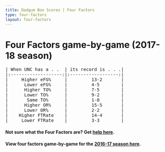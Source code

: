```yaml
---
title: Dadgum Box Scores | Four Factors
type: four-factors
layout: four-factors
---
```


# Four Factors game-by-game (2017-18 season)

<pre class="huffman stilwata">
| When UNC has a . .  | its record is . . .|
|:-------------------:|:------------------:|
|     Higher eFG%     |         13-2       |
|      Lower eFG%     |         4-5        |
|      Higher TO%     |         7-5        |
|      Lower TO%      |         9-2        |
|       Same TO%      |         1-0        |
|      Higher OR%     |         15-5       |
|      Lower OR%      |         2-2        |
|    Higher FTRate    |         14-4       |
|     Lower FTRate    |         3-3        |
</pre>

#### Not sure what the Four Factors are? Get [help here](https://cbbstatshelp.com/four-factors/intro/).

#### View four factors game-by-game for the [2016-17 season here](/four-factors-16-17).
